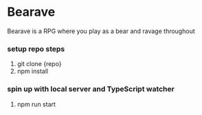 # Bearave
Bearave is a RPG where you play as a bear and ravage throughout

### setup repo steps
1. git clone {repo}
2. npm install

### spin up with local server and TypeScript watcher
1. npm run start
